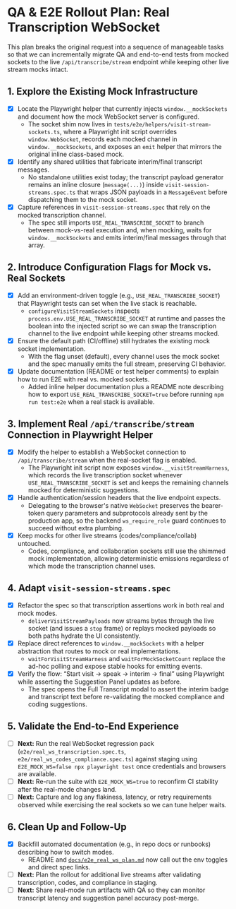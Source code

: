 # QA & E2E Rollout Plan: Real Transcription WebSocket

This plan breaks the original request into a sequence of manageable tasks so that we can incrementally migrate QA and end-to-end tests from mocked sockets to the live `/api/transcribe/stream` endpoint while keeping other live stream mocks intact.

## 1. Explore the Existing Mock Infrastructure
- [x] Locate the Playwright helper that currently injects `window.__mockSockets` and document how the mock WebSocket server is configured.
  - The socket shim now lives in `tests/e2e/helpers/visit-stream-sockets.ts`, where a Playwright init script overrides `window.WebSocket`, records each mocked channel in `window.__mockSockets`, and exposes an `emit` helper that mirrors the original inline class-based mock.
- [x] Identify any shared utilities that fabricate interim/final transcript messages.
  - No standalone utilities exist today; the transcript payload generator remains an inline closure (`message(...)`) inside `visit-session-streams.spec.ts` that wraps JSON payloads in a `MessageEvent` before dispatching them to the mock socket.
- [x] Capture references in `visit-session-streams.spec` that rely on the mocked transcription channel.
  - The spec still imports `USE_REAL_TRANSCRIBE_SOCKET` to branch between mock-vs-real execution and, when mocking, waits for `window.__mockSockets` and emits interim/final messages through that array.

## 2. Introduce Configuration Flags for Mock vs. Real Sockets
- [x] Add an environment-driven toggle (e.g., `USE_REAL_TRANSCRIBE_SOCKET`) that Playwright tests can set when the live stack is reachable.
  - `configureVisitStreamSockets` inspects `process.env.USE_REAL_TRANSCRIBE_SOCKET` at runtime and passes the boolean into the injected script so we can swap the transcription channel to the live endpoint while keeping other streams mocked.
- [x] Ensure the default path (CI/offline) still hydrates the existing mock socket implementation.
  - With the flag unset (default), every channel uses the mock socket and the spec manually emits the full stream, preserving CI behavior.
- [x] Update documentation (README or test helper comments) to explain how to run E2E with real vs. mocked sockets.
  - Added inline helper documentation plus a README note describing how to export `USE_REAL_TRANSCRIBE_SOCKET=true` before running `npm run test:e2e` when a real stack is available.

## 3. Implement Real `/api/transcribe/stream` Connection in Playwright Helper
- [x] Modify the helper to establish a WebSocket connection to `/api/transcribe/stream` when the real-socket flag is enabled.
  - The Playwright init script now exposes `window.__visitStreamHarness`, which records the live transcription socket whenever `USE_REAL_TRANSCRIBE_SOCKET` is set and keeps the remaining channels mocked for deterministic suggestions.
- [x] Handle authentication/session headers that the live endpoint expects.
  - Delegating to the browser's native `WebSocket` preserves the bearer-token query parameters and subprotocols already sent by the production app, so the backend `ws_require_role` guard continues to succeed without extra plumbing.
- [x] Keep mocks for other live streams (codes/compliance/collab) untouched.
  - Codes, compliance, and collaboration sockets still use the shimmed mock implementation, allowing deterministic emissions regardless of which mode the transcription channel uses.

## 4. Adapt `visit-session-streams.spec`
- [x] Refactor the spec so that transcription assertions work in both real and mock modes.
  - `deliverVisitStreamPayloads` now streams bytes through the live socket (and issues a `stop` frame) or replays mocked payloads so both paths hydrate the UI consistently.
- [x] Replace direct references to `window.__mockSockets` with a helper abstraction that routes to mock or real implementations.
  - `waitForVisitStreamHarness` and `waitForMockSocketCount` replace the ad-hoc polling and expose stable hooks for emitting events.
- [x] Verify the flow: “Start visit → speak → interim → final” using Playwright while asserting the Suggestion Panel updates as before.
  - The spec opens the Full Transcript modal to assert the interim badge and transcript text before re-validating the mocked compliance and coding suggestions.

## 5. Validate the End-to-End Experience
- [ ] **Next:** Run the real WebSocket regression pack (`e2e/real_ws_transcription.spec.ts`, `e2e/real_ws_codes_compliance.spec.ts`) against staging using `E2E_MOCK_WS=false npx playwright test` once credentials and browsers are available.
- [ ] **Next:** Re-run the suite with `E2E_MOCK_WS=true` to reconfirm CI stability after the real-mode changes land.
- [ ] **Next:** Capture and log any flakiness, latency, or retry requirements observed while exercising the real sockets so we can tune helper waits.

## 6. Clean Up and Follow-Up
- [x] Backfill automated documentation (e.g., in repo docs or runbooks) describing how to switch modes.
  - README and [`docs/e2e_real_ws_plan.md`](./e2e_real_ws_plan.md) now call out the env toggles and direct spec links.
- [ ] **Next:** Plan the rollout for additional live streams after validating transcription, codes, and compliance in staging.
- [ ] **Next:** Share real-mode run artifacts with QA so they can monitor transcript latency and suggestion panel accuracy post-merge.
